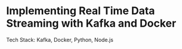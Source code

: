 # Implementing Real Time Data Streaming with Kafka and Docker
Tech Stack: Kafka, Docker, Python, Node.js
